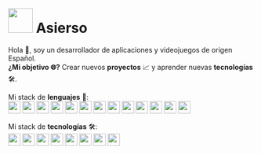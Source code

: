 
<h1><img src="https://avatars.githubusercontent.com/u/33327643?v=4" width="50">&nbsp;Asierso</h1>

Hola 👋, soy un desarrollador de aplicaciones y videojuegos de origen Español. <br>
<b>¿Mi objetivo 🌐?</b> Crear nuevos <b>proyectos</b> 📈 y aprender nuevas <b>tecnologías</b> 🛠.

Mi stack de <b>lenguajes</b> 🚀:<br>
<img src='https://cdn.jsdelivr.net/gh/devicons/devicon@latest/icons/c/c-original.svg' width="25">
<img src='https://cdn.jsdelivr.net/gh/devicons/devicon@latest/icons/cplusplus/cplusplus-original.svg' width="25">
<img src='https://cdn.jsdelivr.net/gh/devicons/devicon@latest/icons/csharp/csharp-original.svg' width="25">
<img src='https://cdn.jsdelivr.net/gh/devicons/devicon@latest/icons/java/java-original.svg' width="25">
<img src='https://cdn.jsdelivr.net/gh/devicons/devicon@latest/icons/html5/html5-original.svg' width="25">
<img src='https://cdn.jsdelivr.net/gh/devicons/devicon@latest/icons/css3/css3-original.svg' width="25">
<img src='https://cdn.jsdelivr.net/gh/devicons/devicon@latest/icons/javascript/javascript-original.svg' width="25">
<img src='https://cdn.jsdelivr.net/gh/devicons/devicon@latest/icons/kotlin/kotlin-original.svg' width="25">
<img src='https://cdn.jsdelivr.net/gh/devicons/devicon@latest/icons/python/python-original.svg' width="25">
<img src='https://cdn.jsdelivr.net/gh/devicons/devicon@latest/icons/php/php-original.svg' width="25">
<img src='https://cdn.jsdelivr.net/gh/devicons/devicon@latest/icons/json/json-original.svg' width="25">
<img src='https://cdn.jsdelivr.net/gh/devicons/devicon@latest/icons/xml/xml-original.svg' width="25">
<img src='https://cdn.jsdelivr.net/gh/devicons/devicon@latest/icons/sqldeveloper/sqldeveloper-original.svg' width="25">
<br>

Mi stack de <b>tecnologías</b> 🛠:<br>
<img src='https://cdn.jsdelivr.net/gh/devicons/devicon@latest/icons/unity/unity-original.svg' width="25">
<img src='https://cdn.jsdelivr.net/gh/devicons/devicon@latest/icons/androidstudio/androidstudio-original.svg' width="25">
<img src='https://cdn.jsdelivr.net/gh/devicons/devicon@latest/icons/git/git-original.svg' width="25">
<img src='https://cdn.jsdelivr.net/gh/devicons/devicon@latest/icons/github/github-original.svg' width="25">
<img src='https://cdn.jsdelivr.net/gh/devicons/devicon@latest/icons/xamarin/xamarin-original.svg' width="25">
<img src='https://cdn.jsdelivr.net/gh/devicons/devicon@latest/icons/tomcat/tomcat-original.svg' width="25">
<img src='https://cdn.jsdelivr.net/gh/devicons/devicon@latest/icons/maven/maven-original.svg' width="25">
<img src='https://cdn.jsdelivr.net/gh/devicons/devicon@latest/icons/mysql/mysql-original.svg' width="25">
